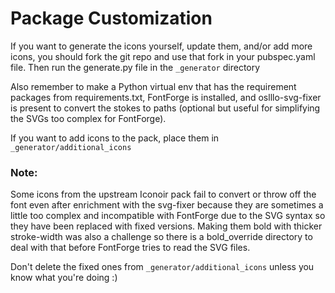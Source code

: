 # Package Customization

If you want to generate the icons yourself, update them, and/or add more icons, you should fork the git repo and use that fork in your pubspec.yaml file. Then run the generate.py file in the `_generator` directory

Also remember to make a Python virtual env that has the requirement packages from requirements.txt, FontForge is installed, and oslllo-svg-fixer is present to convert the stokes to paths (optional but useful for simplifying the SVGs too complex for FontForge).

If you want to add icons to the pack, place them in `_generator/additional_icons`

### Note:

Some icons from the upstream Iconoir pack fail to convert or throw off the font even after enrichment with the svg-fixer because they are sometimes a little too complex and incompatible with FontForge due to the SVG syntax so they have been replaced with fixed versions. Making them bold with thicker stroke-width was also a challenge so there is a bold_override directory to deal with that before FontForge tries to read the SVG files.

Don't delete the fixed ones from `_generator/additional_icons` unless you know what you're doing :)